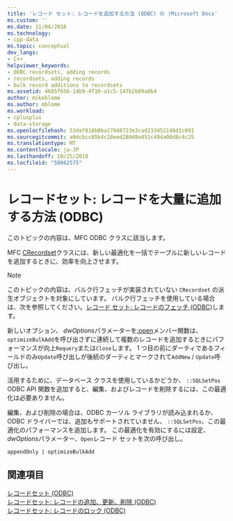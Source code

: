 ```yaml
---
title: 'レコード セット: レコードを追加する方法 (ODBC) の |Microsoft Docs'
ms.custom: ''
ms.date: 11/04/2016
ms.technology:
- cpp-data
ms.topic: conceptual
dev_langs:
- C++
helpviewer_keywords:
- ODBC recordsets, adding records
- recordsets, adding records
- bulk record additions to recordsets
ms.assetid: 4685f656-14b9-4f10-a1c5-147b2b89a0b4
author: mikeblome
ms.author: mblome
ms.workload:
- cplusplus
- data-storage
ms.openlocfilehash: 53daf818b0ba17848723e3cad233452146d1c891
ms.sourcegitcommit: a9dcbcc85b4c28eed280d8e451c494a00d8c4c25
ms.translationtype: MT
ms.contentlocale: ja-JP
ms.lasthandoff: 10/25/2018
ms.locfileid: "50062575"
---
```

# <a name="recordset-adding-records-in-bulk-odbc"></a>レコードセット: レコードを大量に追加する方法 (ODBC)

このトピックの内容は、MFC ODBC クラスに該当します。

MFC [CRecordset](../../mfc/reference/crecordset-class.md)クラスには、新しい最適化を一括でテーブルに新しいレコードを追加するときに、効率を向上させます。

> [!NOTE]
> このトピックの内容は、バルク行フェッチが実装されていない `CRecordset` の派生オブジェクトを対象にしています。 バルク行フェッチを使用している場合は、次を参照してください。[レコード セット: レコードのフェッチ (ODBC)](../../data/odbc/recordset-fetching-records-in-bulk-odbc.md)します。

新しいオプション、 *dwOptions*パラメーターを[:open](../../mfc/reference/crecordset-class.md#open)メンバー関数は、 `optimizeBulkAdd`を呼び出さずに連続して複数のレコードを追加するときにパフォーマンスが向上`Requery`または`Close`します。 1 つ目の前にダーティであるフィールドのみ`Update`呼び出しが後続のダーティとマークされて`AddNew` / `Update`呼び出し。

活用するために、データベース クラスを使用しているかどうか、 `::SQLSetPos` ODBC API 関数を追加すると、編集、およびレコードを削除するには、この最適化は必要ありません。

編集、および削除の場合は、ODBC カーソル ライブラリが読み込まれるか、ODBC ドライバーでは、追加もサポートされていません、 `::SQLSetPos`、この最適化のパフォーマンスを追加します。 この最適化を有効にするには設定、 *dwOptions*パラメーター、`Open`レコード セットを次の呼び出し。

```
appendOnly | optimizeBulkAdd
```

## <a name="see-also"></a>関連項目

[レコードセット (ODBC)](../../data/odbc/recordset-odbc.md)<br/>
[レコードセット: レコードの追加、更新、削除 (ODBC)](../../data/odbc/recordset-adding-updating-and-deleting-records-odbc.md)<br/>
[レコードセット: レコードのロック (ODBC)](../../data/odbc/recordset-locking-records-odbc.md)